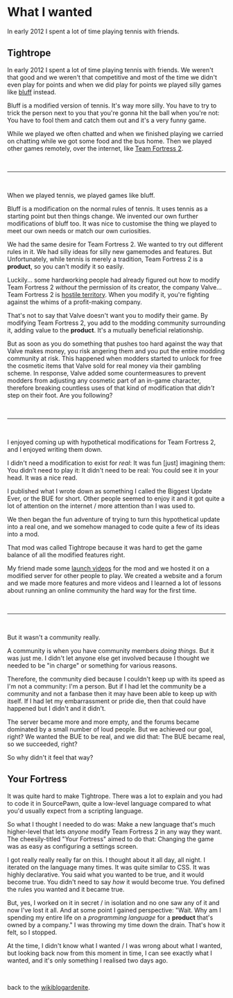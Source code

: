 # What I wanted

In early 2012 I spent a lot of time playing tennis with friends.

## Tightrope

In early 2012 I spent a lot of time playing tennis with friends. We weren't that good and we weren't that competitive and most of the time we didn't even play for points and when we did play for points we played silly games like [bluff](https://www.sportplan.net/drills/Tennis/Doubles-Drills/Bluff-Doubles-Game-TA00016.jsp) instead.

Bluff is a modified version of tennis. It's way more silly. You have to try to trick the person next to you that you're gonna hit the ball when you're not: You have to fool them and catch them out and it's a very funny game.

While we played we often chatted and when we finished playing we carried on chatting while we got some food and the bus home. Then we played other games remotely, over the internet, like [Team Fortress 2](https://youtu.be/36lSzUMBJnc?si=QxwZUCy45HV6wzf4).

<br>

---

<br>

When we played tennis, we played games like bluff.

Bluff is a modification on the normal rules of tennis. It uses tennis as a starting point but then things change. We invented our own further modifications of bluff too. It was nice to customise the thing we played to meet our own needs or match our own curiosities. 

We had the same desire for Team Fortress 2. We wanted to try out different rules in it. We had silly ideas for silly new gamemodes and features. But Unfortunately, while tennis is merely a tradition, Team Fortress 2 is a **product**, so you can't modify it so easily.

Luckily... some hardworking people had already figured out how to modify Team Fortress 2 *without* the permission of its creator, the company Valve... Team Fortress 2 is [hostile territory](https://folkjs.org/live-2025/). When you modify it, you're fighting against the whims of a profit-making company.

That's not to say that Valve doesn't want you to modify their game. By modifying Team Fortress 2, you add to the modding community surrounding it, adding value to the **product**. It's a mutually beneficial relationship. 

But as soon as you do something that pushes too hard against the way that Valve makes money, you risk angering them and you put the entire modding community at risk. This happened when modders started to unlock for free the cosmetic items that Valve sold for real money via their gambling scheme. In response, Valve added some countermeasures to prevent modders from adjusting any cosmetic part of an in-game character, therefore breaking countless uses of that kind of modification that *didn't* step on their foot. Are you following? 

<br>

---

<br>

I enjoyed coming up with hypothetical modifications for Team Fortress 2, and I enjoyed writing them down.

I didn't need a modification to exist for *real*: It was fun [just] imagining them: You didn't need to play it: It didn't need to be real: You could see it in your head. It was a nice read.

I published what I wrote down as something I called the Biggest Update Ever, or the BUE for short. Other people seemed to enjoy it and it got quite a lot of attention on the internet / more attention than I was used to.

We then began the fun adventure of trying to turn this hypothetical update into a real one, and we somehow managed to code quite a few of its ideas into a mod.

That mod was called Tightrope because it was hard to get the game balance of all the modified features right.

My friend made some [launch videos](https://youtu.be/_TGC01CMXYg?si=rL0oaoNX4Z4BAZJG) for the mod and we hosted it on a modified server for other people to play. We created a website and a forum and we made more features and more videos and I learned a lot of lessons about running an online community the hard way for the first time.

<br>

---

<br>

But it wasn't a community really. 

A community is when you have community members *doing things*. But it was just me. I didn't let anyone else get involved because I thought we needed to be "in charge" or something for various reasons.

Therefore, the community died because I couldn't keep up with its speed as I'm not a community: I'm a person. But if I had let the community be a community and not a fanbase then it may have been able to keep up with itself. If I had let my embarrassment or pride die, then that could have happened but I didn't and it didn't. 

The server became more and more empty, and the forums became dominated by a small number of loud people. But we achieved our goal, right? We wanted the BUE to be real, and we did that: The BUE became real, so we succeeded, right?

So why didn't it feel that way? 

## Your Fortress

It was quite hard to make Tightrope. There was a lot to explain and you had to code it in SourcePawn, quite a low-level language compared to what you'd usually expect from a scripting language.

So what I thought I needed to do was: Make a new language that's much higher-level that lets *anyone* modify Team Fortress 2 in any way they want. The cheesily-titled "Your Fortress" aimed to do that: Changing the game was as easy as configuring a settings screen. 

I got really really really far on this. I thought about it all day, all night. I iterated on the language many times. It was quite similar to CSS. It was highly declarative. You said what you wanted to be true, and it would become true. You didn't need to say *how* it would become true. You defined the rules you wanted and it became true.

But, yes, I worked on it in secret / in isolation and no one saw any of it and now I've lost it all. And at some point I gained perspective: "Wait. Why am I spending my entire life on a *programming language* for a **product** that's owned by a company." I was throwing my time down the drain. That's how it felt, so I stopped.

At the time, I didn't know what I wanted / I was wrong about what I wanted, but looking back now from this moment in time, I can see exactly what I wanted, and it's only something I realised two days ago.

<br>

back to the [wikiblogardenite](/wikiblogardenite).
